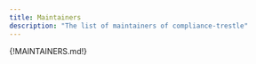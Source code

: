 ```yaml
---
title: Maintainers
description: "The list of maintainers of compliance-trestle"
---
```


{!MAINTAINERS.md!}
